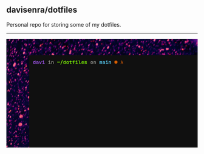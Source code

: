## davisenra/dotfiles

Personal repo for storing some of my dotfiles.

---

<div align="center">
  <img src="screenshots/kitty.png">
</div>
